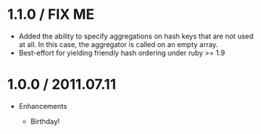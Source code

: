 # 1.1.0 / FIX ME

  * Added the ability to specify aggregations on hash keys that are not used at
    all. In this case, the aggregator is called on an empty array.
  * Best-effort for yielding friendly hash ordering under ruby >= 1.9

# 1.0.0 / 2011.07.11

* Enhancements

  * Birthday!

